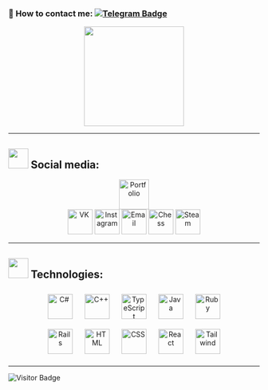 ### 💭 How to contact me: [![Telegram Badge](https://img.shields.io/badge/-vgartg-blue?style=flat&logo=Telegram&logoColor=white)](https://t.me/vgartg)

<div align="center">
  <img height="200" src="https://i.pinimg.com/originals/7f/2c/50/7f2c5092eb778b3423f634055ffea540.gif"/>
</div>

---

## <img src="https://64.media.tumblr.com/d3466a4a1b8568906705908173a1b6ed/tumblr_n80jjtdJ5o1s3bc1no1_500.gif" width="40" height="40"/> Social media:

<div align="center">
  <a href="https://vgartg.ru" target="_blank">
    <img src="https://img.icons8.com/fluency/96/000000/domain.png" width="60" height="60" alt="Portfolio"/>
  </a>
</div>

<div align="center">
  <a href="https://vk.com/vgartg" target="_blank"><img src="https://cdn-icons-png.flaticon.com/512/145/145813.png" width="50" height="50" alt="VK"/></a>
  <a href="https://instagram.com/vgartg" target="_blank"><img src="https://cdn4.iconfinder.com/data/icons/social-messaging-ui-color-shapes-2-free/128/social-instagram-new-circle-512.png" width="50" height="50" alt="Instagram"/></a>
  <a href="mailto:gopik539@mail.com" target="_blank"><img src="https://cdn0.iconfinder.com/data/icons/social-messaging-ui-color-shapes/128/message-circle-blue-512.png" width="50" height="50" alt="Email"/></a>
  <a href="https://lichess.org/@/GROSSMEISTEER" target="_blank"><img src="https://cdn3.iconfinder.com/data/icons/seo-marketing-flat-circle-shadow-3/512/Chess_marketing_planning_strategy-512.png" width="50" height="50" alt="Chess"/></a>
  <a href="https://steamcommunity.com/id/vgartg" target="_blank"><img src="https://cdn-icons-png.flaticon.com/512/3670/3670233.png" width="50" height="50" alt="Steam"/></a>
</div>

---
 
## <img src="https://64.media.tumblr.com/617443b8b8fe28581fdbdfeb1e3dee87/tumblr_nujbnyVriX1s3bc1no2_250.gif" width="40" height="40"/> Technologies:

<div align="center">
  <img style="margin: 10px" src="https://profilinator.rishav.dev/skills-assets/csharp-original.svg" alt="C#" width="50" height="50"/>
  <img style="margin: 10px" src="https://cdn-icons-png.flaticon.com/512/6132/6132222.png" alt="C++" width="50" height="50"/>
  <img style="margin: 10px" src="https://cdn-icons-png.flaticon.com/512/5968/5968381.png" alt="TypeScript" width="50" height="50"/>
  <img style="margin: 10px" src="https://cdn-icons-png.flaticon.com/512/1199/1199124.png" alt="Java" width="50" height="50"/>
  <img style="margin: 10px" src="https://cdn-icons-png.flaticon.com/512/6132/6132219.png" alt="Ruby" width="50" height="50"/>
  <br/>
  <img style="margin: 10px" src="https://groggyman.com/wp-content/uploads/2018/02/ruby-on-rails-logo.png" alt="Rails" width="50" height="50"/>
  <img style="margin: 10px" src="https://cdn-icons-png.flaticon.com/512/174/174854.png" alt="HTML" width="50" height="50"/>
  <img style="margin: 10px" src="https://cdn-icons-png.flaticon.com/512/732/732190.png" alt="CSS" width="50" height="50"/>
  <img style="margin: 10px" src="https://upload.wikimedia.org/wikipedia/commons/thumb/3/30/React_Logo_SVG.svg/800px-React_Logo_SVG.svg.png" alt="React" width="50" height="50"/>
  <img style="margin: 10px" src="https://img.icons8.com/?size=100&id=x7XMNGh2vdqA&format=png&color=000000" alt="Tailwind" width="50" height="50"/>
</div>

---

![Visitor Badge](https://visitor-badge.laobi.icu/badge?page_id=vgartg&left_text=visitors&left_color=black&right_color=red)
